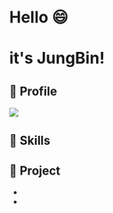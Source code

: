 # Hello :smile: 

# it's JungBin!

</div>

## :fox_face: Profile

</div>

[](mailto:ohjb93@gmail.com)<img src="https://img.shields.io/badge/Gmail-EA4335?style=for-the-badge&logo=Gmail&logoColor=white"/>

</div>

## :fox_face: Skills

</div>

## :fox_face: Project

* 
* 


